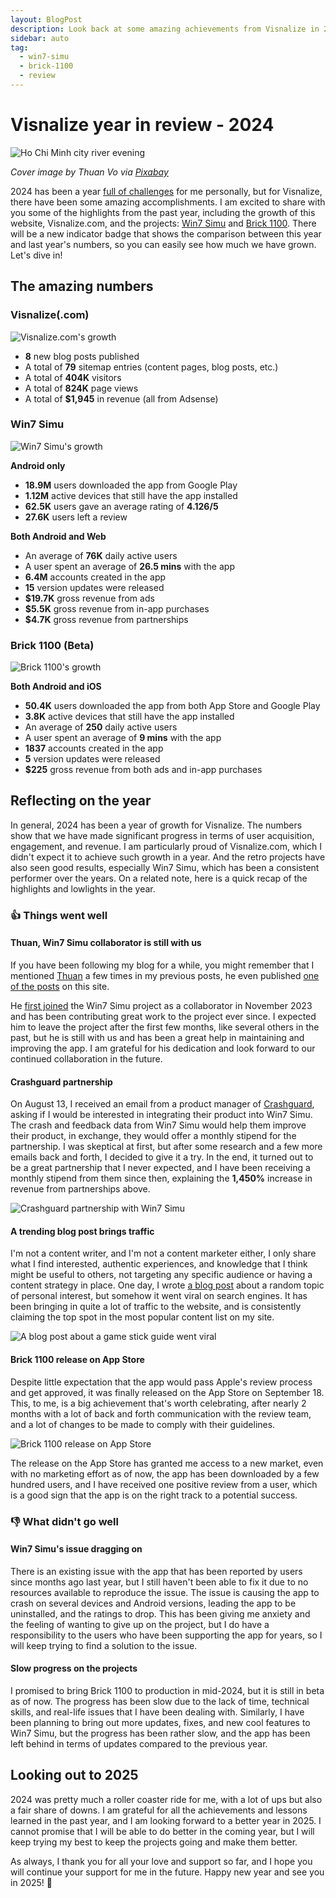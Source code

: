 ```yaml
---
layout: BlogPost
description: Look back at some amazing achievements from Visnalize in 2024.
sidebar: auto
tag:
  - win7-simu
  - brick-1100
  - review
---
```


# Visnalize year in review - 2024

<m-blog-meta />

![Ho Chi Minh city river evening](https://cdn.pixabay.com/photo/2021/01/27/08/24/ho-chi-minh-city-5954147_1280.jpg)

_Cover image by Thuan Vo via [Pixabay](https://pixabay.com/photos/ho-chi-minh-city-river-evening-5954147/)_

2024 has been a year [full of challenges](./updates-life-inactivity-projects.md#son-hospitalized-on-his-first-birthday) for me personally, but for Visnalize, there have been some amazing accomplishments. I am excited to share with you some of the highlights from the past year, including the growth of this website, Visnalize.com, and the projects: [Win7 Simu](../win7simu/about.md) and [Brick 1100](../brick1100/about.md). There will be a new indicator badge that shows the comparison between this year and last year's numbers, so you can easily see how much we have grown. Let's dive in!

## The amazing numbers

### Visnalize(.com)

![Visnalize.com's growth](./img/visnalize-year-in-review-2024/visnalize-com-growth.jpg)

- __8__ new blog posts published <Badge type="tip" text="+2 vs last year" />
- A total of __79__ sitemap entries (content pages, blog posts, etc.) <Badge type="tip" text="+40 vs last year" />
- A total of __404K__ visitors <Badge type="tip" text="+41.9% vs last year" />
- A total of __824K__ page views <Badge type="tip" text="+30.7% vs last year" />
- A total of __$1,945__ in revenue (all from Adsense) <Badge type="tip" text="+104% vs last year" />

### Win7 Simu

![Win7 Simu's growth](./img/visnalize-year-in-review-2024/win7-simu-growth.jpg)

__Android only__

- __18.9M__ users downloaded the app from Google Play <Badge type="tip" text="+75% vs last year" />
- __1.12M__ active devices that still have the app installed <Badge type="tip" text="+67.2% vs last year" />
- __62.5K__ users gave an average rating of __4.126/5__ <Badge type="error" text="-1.29% vs last year" />
- __27.6K__ users left a review <Badge type="tip" text="+38% vs last year" />

__Both Android and Web__

- An average of __76K__ daily active users <Badge type="tip" text="+52% vs last year" />
- A user spent an average of __26.5 mins__ with the app <Badge type="tip" text="+89% vs last year" />
- __6.4M__ accounts created in the app <Badge type="tip" text="+178% vs last year" />
- __15__ version updates were released <Badge type="error" text="-3 vs last year" />
- __$19.7K__ gross revenue from ads <Badge type="tip" text="+101% vs last year" />
- __$5.5K__ gross revenue from in-app purchases <Badge type="tip" text="+77% vs last year" />
- __$4.7K__ gross revenue from partnerships <Badge type="tip" text="+1,450% vs last year" />

<SponsorAd />

### Brick 1100 (Beta)

![Brick 1100's growth](./img/visnalize-year-in-review-2024/brick-1100-growth.jpg)

__Both Android and iOS__

- __50.4K__ users downloaded the app from both App Store and Google Play <Badge type="tip" text="+444% vs last year" />
- __3.8K__ active devices that still have the app installed <Badge type="tip" text="+111% vs last year" />
- An average of __250__ daily active users <Badge type="tip" text="+25% vs last year" />
- A user spent an average of __9 mins__ with the app <Badge type="tip" text="+28.6% vs last year" />
- __1837__ accounts created in the app <Badge type="tip" text="+512% vs last year" />
- __5__ version updates were released <Badge type="error" text="-3 vs last year" />
- __$225__ gross revenue from both ads and in-app purchases <Badge type="tip" text="+922% vs last year" />

## Reflecting on the year

In general, 2024 has been a year of growth for Visnalize. The numbers show that we have made significant progress in terms of user acquisition, engagement, and revenue. I am particularly proud of Visnalize.com, which I didn't expect it to achieve such growth in a year. And the retro projects have also seen good results, especially Win7 Simu, which has been a consistent performer over the years. On a related note, here is a quick recap of the highlights and lowlights in the year.

### 👍 Things went well

#### Thuan, Win7 Simu collaborator is still with us

If you have been following my blog for a while, you might remember that I mentioned [Thuan](https://github.com/hohaicongthuan) a few times in my previous posts, he even published [one of the posts](./win7-simu-windows-media-center.md) on this site.

He [first joined](./visnalize-year-in-review-2023.md#a-new-collaborator-for-win7-simu) the Win7 Simu project as a collaborator in November 2023 and has been contributing great work to the project ever since. I expected him to leave the project after the first few months, like several others in the past, but he is still with us and has been a great help in maintaining and improving the app. I am grateful for his dedication and look forward to our continued collaboration in the future.

#### Crashguard partnership

On August 13, I received an email from a product manager of [Crashguard](http://crashguard.me/), asking if I would be interested in integrating their product into Win7 Simu. The crash and feedback data from Win7 Simu would help them improve their product, in exchange, they would offer a monthly stipend for the partnership. I was skeptical at first, but after some research and a few more emails back and forth, I decided to give it a try. In the end, it turned out to be a great partnership that I never expected, and I have been receiving a monthly stipend from them since then, explaining the __1,450%__ increase in revenue from partnerships above.

![Crashguard partnership with Win7 Simu](./img/visnalize-year-in-review-2024/crashguard-partnership.png)

<SponsorAd />

#### A trending blog post brings traffic

I'm not a content writer, and I'm not a content marketer either, I only share what I find interested, authentic experiences, and knowledge that I think might be useful to others, not targeting any specific audience or having a content strategy in place. One day, I wrote [a blog post](../blog/game-stick-lite-4k-adding-games.md) about a random topic of personal interest, but somehow it went viral on search engines. It has been bringing in quite a lot of traffic to the website, and is consistently claiming the top spot in the most popular content list on my site.

![A blog post about a game stick guide went viral](./img/visnalize-year-in-review-2024/viral-game-stick-blog.png)

#### Brick 1100 release on App Store

Despite little expectation that the app would pass Apple's review process and get approved, it was finally released on the App Store on September 18. This, to me, is a big achievement that's worth celebrating, after nearly 2 months with a lot of back and forth communication with the review team, and a lot of changes to be made to comply with their guidelines.

![Brick 1100 release on App Store](./img/visnalize-year-in-review-2024/brick-1100-app-store.png)

The release on the App Store has granted me access to a new market, even with no marketing effort as of now, the app has been downloaded by a few hundred users, and I have received one positive review from a user, which is a good sign that the app is on the right track to a potential success.

### 👎 What didn't go well

#### Win7 Simu's issue dragging on

There is an existing issue with the app that has been reported by users since months ago last year, but I still haven't been able to fix it due to no resources available to reproduce the issue. The issue is causing the app to crash on several devices and Android versions, leading the app to be uninstalled, and the ratings to drop. This has been giving me anxiety and the feeling of wanting to give up on the project, but I do have a responsibility to the users who have been supporting the app for years, so I will keep trying to find a solution to the issue.

#### Slow progress on the projects

I promised to bring Brick 1100 to production in mid-2024, but it is still in beta as of now. The progress has been slow due to the lack of time, technical skills, and real-life issues that I have been dealing with. Similarly, I have been planning to bring out more updates, fixes, and new cool features to Win7 Simu, but the progress has been rather slow, and the app has been left behind in terms of updates compared to the previous year.

## Looking out to 2025

2024 was pretty much a roller coaster ride for me, with a lot of ups but also a fair share of downs. I am grateful for all the achievements and lessons learned in the past year, and I am looking forward to a better year in 2025. I cannot promise that I will be able to do better in the coming year, but I will keep trying my best to keep the projects going and make them better.

As always, I thank you for all your love and support so far, and I hope you will continue your support for me in the future. Happy new year and see you in 2025! 🎉

<m-blog-tag-list :tags="$page.frontmatter.tag" showIcon />
